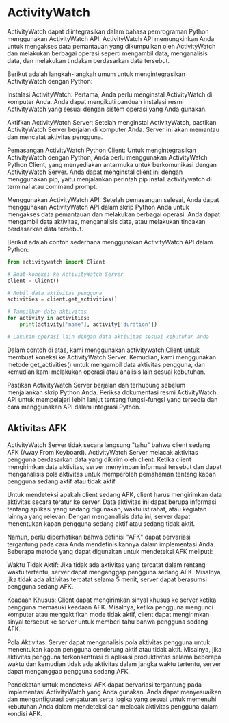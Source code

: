# ActivityWatch

ActivityWatch dapat diintegrasikan dalam bahasa pemrograman Python menggunakan ActivityWatch API. ActivityWatch API memungkinkan Anda untuk mengakses data pemantauan yang dikumpulkan oleh ActivityWatch dan melakukan berbagai operasi seperti mengambil data, menganalisis data, dan melakukan tindakan berdasarkan data tersebut.

Berikut adalah langkah-langkah umum untuk mengintegrasikan ActivityWatch dengan Python:

Instalasi ActivityWatch: Pertama, Anda perlu menginstal ActivityWatch di komputer Anda. Anda dapat mengikuti panduan instalasi resmi ActivityWatch yang sesuai dengan sistem operasi yang Anda gunakan.

Aktifkan ActivityWatch Server: Setelah menginstal ActivityWatch, pastikan ActivityWatch Server berjalan di komputer Anda. Server ini akan memantau dan mencatat aktivitas pengguna.

Pemasangan ActivityWatch Python Client: Untuk mengintegrasikan ActivityWatch dengan Python, Anda perlu menggunakan ActivityWatch Python Client, yang menyediakan antarmuka untuk berkomunikasi dengan ActivityWatch Server. Anda dapat menginstal client ini dengan menggunakan pip, yaitu menjalankan perintah pip install activitywatch di terminal atau command prompt.

Menggunakan ActivityWatch API: Setelah pemasangan selesai, Anda dapat menggunakan ActivityWatch API dalam skrip Python Anda untuk mengakses data pemantauan dan melakukan berbagai operasi. Anda dapat mengambil data aktivitas, menganalisis data, atau melakukan tindakan berdasarkan data tersebut.

Berikut adalah contoh sederhana menggunakan ActivityWatch API dalam Python:

```python
from activitywatch import Client

# Buat koneksi ke ActivityWatch Server
client = Client()

# Ambil data aktivitas pengguna
activities = client.get_activities()

# Tampilkan data aktivitas
for activity in activities:
    print(activity['name'], activity['duration'])

# Lakukan operasi lain dengan data aktivitas sesuai kebutuhan Anda
```

Dalam contoh di atas, kami menggunakan activitywatch.Client untuk membuat koneksi ke ActivityWatch Server. Kemudian, kami menggunakan metode get_activities() untuk mengambil data aktivitas pengguna, dan kemudian kami melakukan operasi atau analisis lain sesuai kebutuhan.

Pastikan ActivityWatch Server berjalan dan terhubung sebelum menjalankan skrip Python Anda. Periksa dokumentasi resmi ActivityWatch API untuk mempelajari lebih lanjut tentang fungsi-fungsi yang tersedia dan cara menggunakan API dalam integrasi Python.

## Aktivitas AFK

ActivityWatch Server tidak secara langsung "tahu" bahwa client sedang AFK (Away From Keyboard). ActivityWatch Server melacak aktivitas pengguna berdasarkan data yang dikirim oleh client. Ketika client mengirimkan data aktivitas, server menyimpan informasi tersebut dan dapat menganalisis pola aktivitas untuk memperoleh pemahaman tentang kapan pengguna sedang aktif atau tidak aktif.

Untuk mendeteksi apakah client sedang AFK, client harus mengirimkan data aktivitas secara teratur ke server. Data aktivitas ini dapat berupa informasi tentang aplikasi yang sedang digunakan, waktu istirahat, atau kegiatan lainnya yang relevan. Dengan menganalisis data ini, server dapat menentukan kapan pengguna sedang aktif atau sedang tidak aktif.

Namun, perlu diperhatikan bahwa definisi "AFK" dapat bervariasi tergantung pada cara Anda mendefinisikannya dalam implementasi Anda. Beberapa metode yang dapat digunakan untuk mendeteksi AFK meliputi:

Waktu Tidak Aktif: Jika tidak ada aktivitas yang tercatat dalam rentang waktu tertentu, server dapat menganggap pengguna sedang AFK. Misalnya, jika tidak ada aktivitas tercatat selama 5 menit, server dapat berasumsi pengguna sedang AFK.

Keadaan Khusus: Client dapat mengirimkan sinyal khusus ke server ketika pengguna memasuki keadaan AFK. Misalnya, ketika pengguna mengunci komputer atau mengaktifkan mode tidak aktif, client dapat mengirimkan sinyal tersebut ke server untuk memberi tahu bahwa pengguna sedang AFK.

Pola Aktivitas: Server dapat menganalisis pola aktivitas pengguna untuk menentukan kapan pengguna cenderung aktif atau tidak aktif. Misalnya, jika aktivitas pengguna terkonsentrasi di aplikasi produktivitas selama beberapa waktu dan kemudian tidak ada aktivitas dalam jangka waktu tertentu, server dapat menganggap pengguna sedang AFK.

Pendekatan untuk mendeteksi AFK dapat bervariasi tergantung pada implementasi ActivityWatch yang Anda gunakan. Anda dapat menyesuaikan dan mengonfigurasi pengaturan serta logika yang sesuai untuk memenuhi kebutuhan Anda dalam mendeteksi dan melacak aktivitas pengguna dalam kondisi AFK.